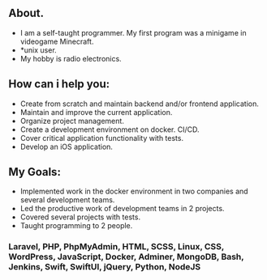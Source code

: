 ## About.
* I am a self-taught programmer. My first program was a minigame in videogame Minecraft.
* *unix user.
* My hobby is radio electronics.

## How can i help you:
* Create from scratch and maintain backend and/or frontend application.
* Maintain and improve the current application.
* Organize project management.
* Create a development environment on docker. CI/CD.
* Cover critical application functionality with tests.
* Develop an iOS application. 

## My Goals:
* Implemented work in the docker environment in two companies and several development teams.
* Led the productive work of development teams in 2 projects.
* Covered several projects with tests.
* Taught programming to 2 people.

### Laravel, PHP, PhpMyAdmin, HTML, SCSS, Linux, CSS, WordPress, JavaScript, Docker, Adminer, MongoDB, Bash, Jenkins, Swift, SwiftUI, jQuery, Python, NodeJS